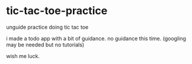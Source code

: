 # tic-tac-toe-practice
unguide practice doing tic tac toe

i made a todo app with a bit of guidance. no guidance this time. (googling may be needed but no tutorials)

wish me luck.
